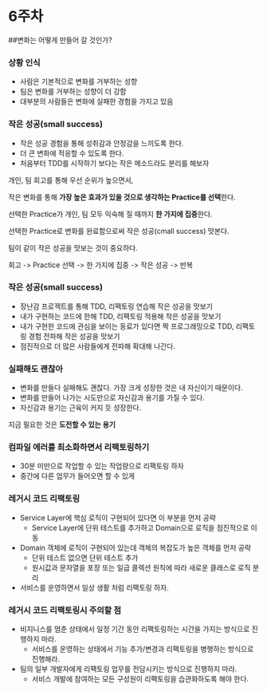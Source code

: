 # 6주차 

##변화는 어떻게 만들어 갈 것인가?

### 상황 인식

- 사람은 기본적으로 변화를 거부하는 성향
- 팀은 변화를 거부하는 성향이 더 강함
- 대부분의 사람들은 변화에 실패한 경험을 가지고 있음

### 작은 성공(small success)

- 작은 성공 경험을 통해 성취감과 안정감을 느끼도록 한다.
- 더 큰 변화에 적응할 수 있도록 한다.
- 처음부터 TDD를 시작하기 보다는 작은 메소드라도 분리를 해보자

개인, 팀 회고를 통해 우선 순위가 높으면서,

작은 변화를 통해 **가장 높은 효과가 있을 것으로 생각하는 Practice를 선택**한다.

선택한 Practice가 개인, 팀 모두 익숙해 질 때까지 **한 가지에 집중**한다.

선택한 Practice로 변화를 완료함으로써 작은 성공(cmall success) 맛본다.

팀이 같이 작은 성공을 맛보는 것이 중요하다.

회고 -> Practice 선택 -> 한 가지에 집중 -> 작은 성공 -> 반복

### 작은 성공(small success)

- 장난감 프로젝트를 통해 TDD, 리팩토링 연습해 작은 성공을 맛보기
- 내가 구현하는 코드에 한해 TDD, 리팩토링 적용해 작은 성공을 맛보기
- 내가 구현한 코드에 관심을 보이는 동료가 있다면 짝 프로그래밍으로 TDD, 리팩토링 경험 전파해 작은 성공을 맛보기
- 점진적으로 더 많은 사람들에게 전파해 확대해 나간다.

### 실패해도 괜찮아

- 변화를 만들다 실패해도 괜찮다. 가장 크게 성장한 것은 내 자신이기 때문이다.
- 변화를 만들어 나가는 시도만으로 자신감과 용기를 가질 수 있다.
- 자신감과 용기는 근육이 커지 듯 성장한다.

지금 필요한 것은 **도전할 수 있는 용기**

### 컴파일 에러를 최소화하면서 리팩토링하기

- 30분 미만으로 작업할 수 있는 작업량으로 리팩토링 하자
- 중간에 다른 업무가 들어오면 할 수 있게

### 레거시 코드 리팩토링

- Service Layer에 핵심 로직이 구현되어 있다면 이 부분을 먼저 공략
  - Service Layer에 단위 테스트를 추가하고 Domain으로 로직을 점진적으로 이동
- Domain 객체에 로직이 구현되어 있는데 객체의 복잡도가 높은 객체를 먼저 공략
  - 단위 테스트 없으면 단위 테스트 추가
  - 원시값과 문자열을 포장 또는 일급 콜렉션 원칙에 따라 새로운 클래스로 로직 분리
- 서비스를 운영하면서 일상 생활 처럼 리팩토링 하자. 

### 레거시 코드 리팩토링시 주의할 점

- 비지니스를 멈춘 상태에서 일정 기간 동안 리팩토링하는 시간을 가지는 방식으로 진행하지 마라.
  - 서비스를 운영하는 상태에서 기능 추가/변경과 리팩토링을 병행하는 방식으로 진행해라.
- 팀의 일부 개발자에게 리팩토링 업무를 전담시키는 방식으로 진행하지 마라.
  - 서비스 개발에 참여하는 모든 구성원이 리팩토링을 습관화하도록 해야 한다.